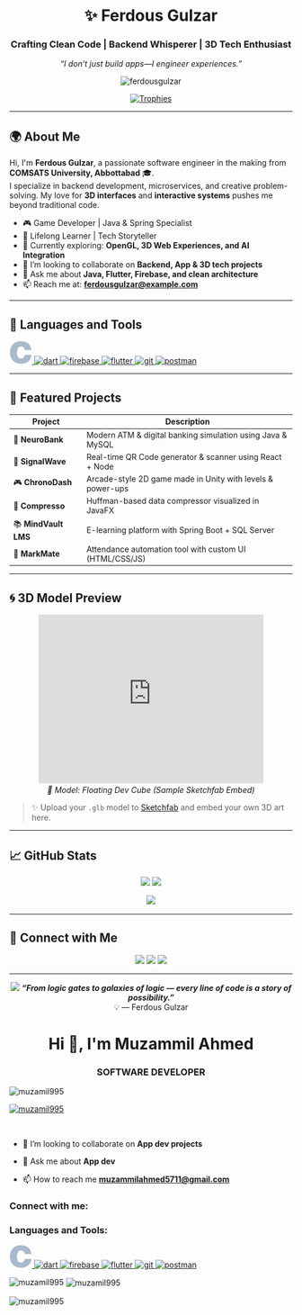 <h1 align="center">✨ Ferdous Gulzar</h1>
<h3 align="center">Crafting Clean Code | Backend Whisperer | 3D Tech Enthusiast</h3>

<p align="center">
  <em>“I don’t just build apps—I engineer experiences.”</em>
</p>

<p align="center">
  <img src="https://komarev.com/ghpvc/?username=ferdousgulzar&label=Profile%20views&color=0e75b6&style=flat" alt="ferdousgulzar" />
</p>

<p align="center">
  <a href="https://github.com/ryo-ma/github-profile-trophy">
    <img src="https://github-profile-trophy.vercel.app/?username=ferdousgulzar&theme=radical" alt="Trophies" />
  </a>
</p>

---

## 🌍 About Me

Hi, I'm **Ferdous Gulzar**, a passionate software engineer in the making from **COMSATS University, Abbottabad** 🎓.  
I specialize in backend development, microservices, and creative problem-solving. My love for **3D interfaces** and **interactive systems** pushes me beyond traditional code.

- 🎮 Game Developer | Java & Spring Specialist  
- 🧠 Lifelong Learner | Tech Storyteller  
- 🌱 Currently exploring: **OpenGL, 3D Web Experiences, and AI Integration**  
- 👯 I’m looking to collaborate on **Backend, App & 3D tech projects**  
- 💬 Ask me about **Java, Flutter, Firebase, and clean architecture**  
- 📫 Reach me at: **ferdousgulzar@example.com**

---

## 🧰 Languages and Tools

<p align="left">
  <a href="https://www.cprogramming.com/" target="_blank" rel="noreferrer">
    <img src="https://raw.githubusercontent.com/devicons/devicon/master/icons/c/c-original.svg" alt="c" width="40" height="40"/>
  </a>
  <a href="https://dart.dev" target="_blank" rel="noreferrer">
    <img src="https://www.vectorlogo.zone/logos/dartlang/dartlang-icon.svg" alt="dart" width="40" height="40"/>
  </a>
  <a href="https://firebase.google.com/" target="_blank" rel="noreferrer">
    <img src="https://www.vectorlogo.zone/logos/firebase/firebase-icon.svg" alt="firebase" width="40" height="40"/>
  </a>
  <a href="https://flutter.dev" target="_blank" rel="noreferrer">
    <img src="https://www.vectorlogo.zone/logos/flutterio/flutterio-icon.svg" alt="flutter" width="40" height="40"/>
  </a>
  <a href="https://git-scm.com/" target="_blank" rel="noreferrer">
    <img src="https://www.vectorlogo.zone/logos/git-scm/git-scm-icon.svg" alt="git" width="40" height="40"/>
  </a>
  <a href="https://postman.com" target="_blank" rel="noreferrer">
    <img src="https://www.vectorlogo.zone/logos/getpostman/getpostman-icon.svg" alt="postman" width="40" height="40"/>
  </a>
</p>

---

## 🧠 Featured Projects

| Project | Description |
|--------|-------------|
| 🎯 **NeuroBank** | Modern ATM & digital banking simulation using Java & MySQL |
| 📡 **SignalWave** | Real-time QR Code generator & scanner using React + Node |
| 🎮 **ChronoDash** | Arcade-style 2D game made in Unity with levels & power-ups |
| 🧬 **Compresso** | Huffman-based data compressor visualized in JavaFX |
| 📚 **MindVault LMS** | E-learning platform with Spring Boot + SQL Server |
| 📅 **MarkMate** | Attendance automation tool with custom UI (HTML/CSS/JS) |

---

## 🌀 3D Model Preview

<p align="center">
  <iframe title="3D Portfolio Model" frameborder="0" width="400" height="300"
    allowfullscreen mozallowfullscreen="true" webkitallowfullscreen="true"
    src="https://sketchfab.com/models/3d1efb1cf50b4f57bd2e2ad8d4ccfb90/embed">
  </iframe>
  <br/>
  <em>🧊 Model: Floating Dev Cube (Sample Sketchfab Embed)</em>
</p>

> ✨ Upload your `.glb` model to [Sketchfab](https://sketchfab.com/) and embed your own 3D art here.

---

## 📈 GitHub Stats

<p align="center">
  <img src="https://github-readme-stats.vercel.app/api?username=ferdousgulzar&show_icons=true&theme=gruvbox&count_private=true" height="160"/>
  <img src="https://github-readme-streak-stats.herokuapp.com/?user=ferdousgulzar&theme=gruvbox&date_format=M%20j%5B%2C%20Y%5D" height="160"/>
</p>

<p align="center">
  <img src="https://github-readme-stats.vercel.app/api/top-langs?username=ferdousgulzar&show_icons=true&locale=en&layout=compact&theme=tokyonight" />
</p>

---

## 🔗 Connect with Me

<p align="center">
  <a href="https://github.com/ferdousgulzar"><img src="https://img.shields.io/badge/GitHub-%23121011.svg?style=for-the-badge&logo=github&logoColor=white"/></a>
  <a href="https://linkedin.com/in/ferdousgulzar"><img src="https://img.shields.io/badge/LinkedIn-%230077B5.svg?style=for-the-badge&logo=linkedin&logoColor=white"/></a>
  <a href="mailto:ferdousgulzar@example.com"><img src="https://img.shields.io/badge/Gmail-%23D14836.svg?style=for-the-badge&logo=gmail&logoColor=white"/></a>
</p>

---

<div align="center">
  <img src="https://capsule-render.vercel.app/api?type=waving&color=gradient&height=100&section=footer"/>
  <strong><em>“From logic gates to galaxies of logic — every line of code is a story of possibility.”</em></strong>  
  <br>💡 — Ferdous Gulzar
</div>
<h1 align="center">Hi 👋, I'm Muzammil Ahmed</h1>
<h3 align="center">SOFTWARE DEVELOPER</h3>

<p align="left"> <img src="https://komarev.com/ghpvc/?username=muzamil995&label=Profile%20views&color=0e75b6&style=flat" alt="muzamil995" /> </p>

<p align="left"> <a href="https://github.com/ryo-ma/github-profile-trophy"><img src="https://github-profile-trophy.vercel.app/?username=muzamil995" alt="muzamil995" /></a> </p>

<p align="left"> <a href="https://twitter.com/" target="blank"><img src="https://img.shields.io/twitter/follow/?logo=twitter&style=for-the-badge" alt="" /></a> </p>

- 👯 I’m looking to collaborate on **App  dev projects**

- 💬 Ask me about **App dev**

- 📫 How to reach me **muzammilahmed5711@gmail.com**

<h3 align="left">Connect with me:</h3>
<p align="left">
 
</p>

<h3 align="left">Languages and Tools:</h3>
<p align="left">
   
   <p align="left">
  <a href="https://www.cprogramming.com/" target="_blank" rel="noreferrer">
    <img src="https://raw.githubusercontent.com/devicons/devicon/master/icons/c/c-original.svg" alt="c" width="40" height="40"/>
  </a>
  <a href="https://dart.dev" target="_blank" rel="noreferrer">
    <img src="https://www.vectorlogo.zone/logos/dartlang/dartlang-icon.svg" alt="dart" width="40" height="40"/>
  </a>
  <a href="https://firebase.google.com/" target="_blank" rel="noreferrer">
    <img src="https://www.vectorlogo.zone/logos/firebase/firebase-icon.svg" alt="firebase" width="40" height="40"/>
  </a>
  <a href="https://flutter.dev" target="_blank" rel="noreferrer">
    <img src="https://www.vectorlogo.zone/logos/flutterio/flutterio-icon.svg" alt="flutter" width="40" height="40"/>
  </a>
  <a href="https://git-scm.com/" target="_blank" rel="noreferrer">
    <img src="https://www.vectorlogo.zone/logos/git-scm/git-scm-icon.svg" alt="git" width="40" height="40"/>
  </a>
  <a href="https://postman.com" target="_blank" rel="noreferrer">
    <img src="https://www.vectorlogo.zone/logos/getpostman/getpostman-icon.svg" alt="postman" width="40" height="40"/>
  </a>
</p>


<p><img align="left" src="https://github-readme-stats.vercel.app/api/top-langs?username=muzamil995&show_icons=true&locale=en&layout=compact" alt="muzamil995" /></p>

<p>&nbsp;<img align="center" src="https://github-readme-stats.vercel.app/api?username=muzamil995&show_icons=true&locale=en" alt="muzamil995" /></p>

<p><img align="center" src="https://github-readme-streak-stats.herokuapp.com/?user=muzamil995&" alt="muzamil995" /></p>

